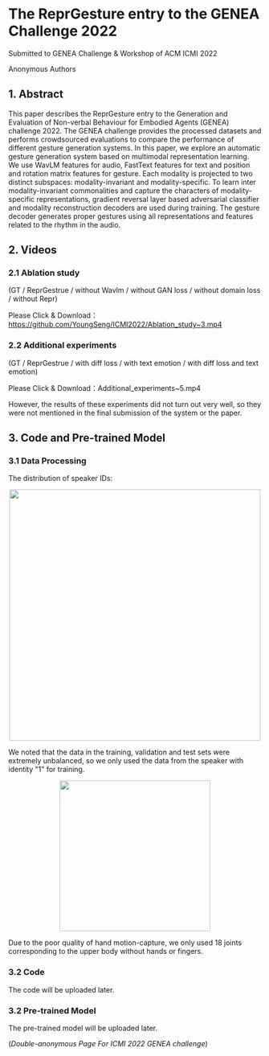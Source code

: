 # The ReprGesture entry to the GENEA Challenge 2022

Submitted to GENEA Challenge & Workshop of ACM ICMI 2022

Anonymous Authors

## 1. Abstract

This paper describes the ReprGesture entry to the Generation and Evaluation of Non-verbal Behaviour for Embodied Agents (GENEA) challenge 2022. The GENEA challenge provides the processed datasets and performs crowdsourced evaluations to compare the performance of different gesture generation systems. In this paper, we explore an automatic gesture generation system based on multimodal representation learning. We use WavLM features for audio, FastText features for text and position and rotation matrix features for gesture. Each modality is projected to two distinct subspaces: modality-invariant and modality-specific. To learn inter modality-invariant commonalities and capture the characters of modality-specific representations, gradient reversal layer based adversarial classifier and modality reconstruction decoders are used during training. The gesture decoder generates proper gestures using all representations and features related to the rhythm in the audio.

## 2. Videos

### 2.1 Ablation study

(GT / ReprGestrue / without Wavlm / without GAN loss / without domain loss / without Repr)

Please Click & Download：https://github.com/YoungSeng/ICMI2022/Ablation_study~3.mp4

### 2.2 Additional experiments

(GT / ReprGestrue / with diff loss / with text emotion / with diff loss and text emotion)

Please Click & Download：Additional_experiments~5.mp4

However, the results of these experiments did not turn out very well, so they were not mentioned in the final submission of the system or the paper.

## 3. Code and Pre-trained Model

### 3.1 Data Processing

The distribution of speaker IDs:

<div align=center>
<img src="https://user-images.githubusercontent.com/37477030/180232909-cc325614-95dc-41f3-82cc-bc0cf1de20dc.png" width="500px">
</div>

<!---
![image](https://user-images.githubusercontent.com/37477030/180232909-cc325614-95dc-41f3-82cc-bc0cf1de20dc.png)
--->

We noted that the data in the training, validation and test sets were extremely unbalanced, so we only used the data from the speaker with identity "1" for training.

<div align=center>
<img src="https://user-images.githubusercontent.com/37477030/180236015-11316fe1-025c-4fca-8b6a-a0dbab7e5d51.png" width="300px">
</div>

<!---
![screenshot_on_val_2022_v1_000](https://user-images.githubusercontent.com/37477030/180236015-11316fe1-025c-4fca-8b6a-a0dbab7e5d51.png)
--->

Due to the poor quality of hand motion-capture, we only used 18 joints corresponding to the upper body without hands or fingers.

### 3.2 Code

The code will be uploaded later.

### 3.2 Pre-trained Model

The pre-trained model will be uploaded later.

(_Double-anonymous Page For ICMI 2022 GENEA challenge_)
